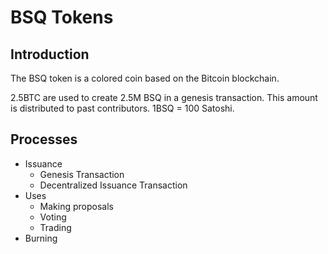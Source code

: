 # BSQ Tokens

## Introduction
The BSQ token is a colored coin based on the Bitcoin blockchain. 

2.5BTC are used to create 2.5M BSQ in a genesis transaction. This amount is distributed to past contributors.
1BSQ = 100 Satoshi.

## Processes
- Issuance
  - Genesis Transaction
  - Decentralized Issuance Transaction
- Uses
  - Making proposals
  - Voting
  - Trading
- Burning
